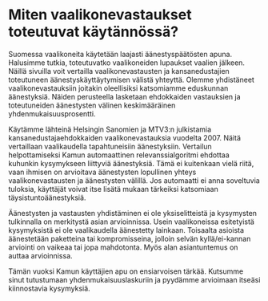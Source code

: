 Miten vaalikonevastaukset toteutuvat käytännössä?
================

Suomessa vaalikoneita käytetään laajasti äänestyspäätösten apuna. Halusimme tutkia, toteutuvatko vaalikoneiden lupaukset vaalien jälkeen. Näillä sivuilla voit vertailla vaalikonevastausten ja kansanedustajien toteutuneen äänestyskäyttäytymisen välistä yhteyttä. Olemme yhdistäneet vaalikonevastauksiin joitakin oleellisiksi katsomiamme eduskunnan äänestyksiä. Näiden perusteella lasketaan ehdokkaiden vastauksien ja toteutuneiden äänestysten välinen keskimääräinen yhdenmukaisuusprosentti.

Käytämme lähteinä Helsingin Sanomien ja MTV3:n julkistamia kansanedustajaehdokkaiden vaalikonevastauksia vuodelta 2007. Näitä vertaillaan vaalikaudella tapahtuneisiin äänestyksiin. Vertailun helpottamiseksi Kamun automaattinen relevanssialgoritmi ehdottaa kuhunkin kysymykseen liittyviä äänestyksiä. Tämä ei kuitenkaan vielä riitä, vaan ihmisen on arvioitava äänestysten lopullinen yhteys vaalikonevastausten ja äänestysten välillä. Jos automaatti ei anna soveltuvia tuloksia, käyttäjät voivat itse lisätä mukaan tärkeiksi katsomiaan täysistuntoäänestyksiä. 

Äänestysten ja vastausten yhdistäminen ei ole yksiselitteistä ja kysymysten tulkinnalla on merkitystä asian arvioinnissa. Usein vaalikoneissa esitetyistä kysymyksistä ei ole vaalikaudella äänestetty lainkaan. Toisaalta asioista äänestetään paketteina tai kompromisseina, jolloin selvän kyllä/ei-kannan arviointi on vaikeaa tai jopa mahdotonta. Myös alan asiantuntemus on auttaa arvioinnissa.

Tämän vuoksi Kamun käyttäjien apu on ensiarvoisen tärkää. Kutsumme sinut tutustumaan yhdenmukaisuuslaskuriin ja pyydämme arvioimaan itseäsi kiinnostavia kysymyksiä.
